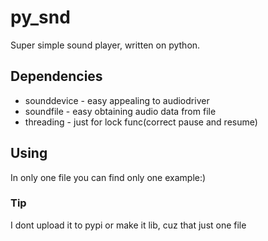 # py_snd
Super simple sound player, written on python. 

## Dependencies
* sounddevice - easy appealing to audiodriver
* soundfile - easy obtaining audio data from file
* threading - just for lock func(correct pause and resume)

## Using
In only one file you can find only one example:)

### Tip
I dont upload it to pypi or make it lib, cuz that just one file
